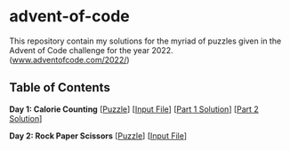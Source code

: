 # advent-of-code
This repository contain my solutions for the myriad of puzzles given in the Advent of Code challenge for the year 2022. (www.adventofcode.com/2022/)

## Table of Contents
**Day 1: Calorie Counting** [[Puzzle](https://adventofcode.com/2022/day/1)] [[Input File](/day-1/day-1-input.txt)] [[Part 1 Solution](/day-1/day-1-solution.py)] [[Part 2 Solution](/day-2/day-2-solution.py)]

**Day 2: Rock Paper Scissors** [[Puzzle](https://adventofcode.com/2022/day/2)] [[Input File](/day-2/day-2-input.txt)]
